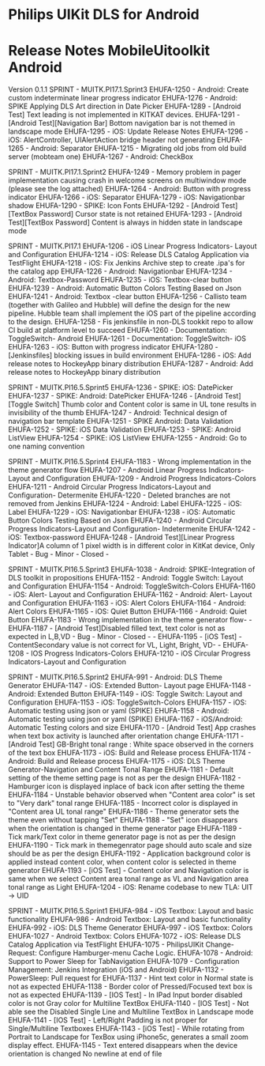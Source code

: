 Philips UIKit DLS for Android
================================================

# Release Notes MobileUitoolkit Android

Version 0.1.1
SPRINT - MUITK.PI17.1.Sprint3
EHUFA-1250 - Android: Create custom indeterminate linear progress indicator
EHUFA-1276 - Android: SPIKE Applying DLS Art direction in Date Picker
EHUFA-1289 - [Android Test] Text leading is not implemented in KITKAT devices.
EHUFA-1291 - [Android Test][Navigation Bar] Bottom navigation bar is not themed in landscape mode
EHUFA-1295 - iOS: Update Release Notes
EHUFA-1296 - iOS: AlertController, UIAlertAction bridge header not generating
EHUFA-1265 - Android: Separator
EHUFA-1215 - Migrating old jobs from old build server (mobteam one)
EHUFA-1267 - Android: CheckBox


SPRINT - MUITK.PI17.1.Sprint2
EHUFA-1249 - Memory problem in pager implementation causing crash in welcome screens on multiwindow mode (please see the log attached)
EHUFA-1264 - Android: Button with progress indicator
EHUFA-1266 - iOS: Separator
EHUFA-1279 - iOS: Navigationbar shadow
EHUFA-1290 - SPIKE: Icon Fonts
EHUFA-1292 - [Android Test][TextBox Password] Cursor state is not retained
EHUFA-1293 - [Android Test][TextBox Password] Content is always in hidden state in landscape mode


SPRINT - MUITK.PI17.1
EHUFA-1206 - iOS Linear Progress Indicators- Layout and Configuration
EHUFA-1214 - iOS: Release DLS Catalog Application via TestFlight
EHUFA-1218 - iOS: Fix Jenkins Archive step to create .ipa's for the catalog app
EHUFA-1226 - Android: Navigationbar
EHUFA-1234 - Android: Textbox-Password
EHUFA-1235 - iOS: Textbox-clear button
EHUFA-1239 - Android: Automatic Button Colors Testing Based on Json
EHUFA-1241 - Android: Textbox -clear button
EHUFA-1256 - Callisto team (together with Galileo and Hubble) will define the design for the new pipeline. Hubble team shall implement the iOS part of the pipeline according to the design.
EHUFA-1258 - Fis jenkinsfile in non-DLS tookkit repo to allow CI build at platform level to succeed
EHUFA-1260 - Documentation: ToggleSwitch- Android
EHUFA-1261 - Documentation: ToggleSwitch- iOS
EHUFA-1263 - iOS: Button with progress indicator
EHUFA-1280 - [Jenkinsfiles] blocking issues in build environment
EHUFA-1286 - iOS: Add release notes to HockeyApp binary distribution
EHUFA-1287 - Android: Add release notes to HockeyApp binary distribution


SPRINT - MUITK.PI16.5.Sprint5
EHUFA-1236 - SPIKE: iOS: DatePicker
EHUFA-1237 - SPIKE: Android: DatePicker
EHUFA-1246 - [Android Test][Toggle Switch] Thumb color and Content color is same in UL tone results in invisibility of the thumb
EHUFA-1247 - Android: Technical design of navigation bar template
EHUFA-1251 - SPIKE Android: Data Validation
EHUFA-1252 - SPIKE: iOS Data Validation
EHUFA-1253 - SPIKE: Android ListView
EHUFA-1254 - SPIKE: iOS ListView
EHUFA-1255 - Android: Go to one naming convention


SPRINT - MUITK.PI16.5.Sprint4
EHUFA-1183 - Wrong implementation in the theme generator flow
EHUFA-1207 - Android Linear Progress Indicators-Layout and Configuration
EHUFA-1209 - Android Progress Indicators-Colors
EHUFA-1211 - Android Circular Progress Indicators-Layout and Configuration- Determenite
EHUFA-1220 - Deleted branches are not removed from Jenkins
EHUFA-1224 - Android: Label
EHUFA-1225 - iOS: Label
EHUFA-1229 - iOS: Navigationbar
EHUFA-1238 - iOS: Automatic Button Colors Testing Based on Json
EHUFA-1240 - Android Circular Progress Indicators-Layout and Configuration- Indetermenite
EHUFA-1242 - iOS: Textbox-password
EHUFA-1248 - [Android Test][Linear Progress Indicator]A column of 1 pixel width is in different color in KitKat device, Only Tablet - Bug - Minor - Closed -

SPRINT - MUITK.PI16.5.Sprint3
EHUFA-1038 - Android: SPIKE-Integration of DLS toolkit in propositions
EHUFA-1152 - Android: Toggle Switch: Layout and Configuration
EHUFA-1154 - Android: ToggleSwitch-Colors
EHUFA-1160 - iOS: Alert- Layout and Configuration
EHUFA-1162 - Android: Alert- Layout and Configuration
EHUFA-1163 - iOS: Alert Colors
EHUFA-1164 - Android: Alert Colors
EHUFA-1165 - iOS: Quiet Button
EHUFA-1166 - Android: Quiet Button
EHUFA-1183 - Wrong implementation in the theme generator flow- -
EHUFA-1187 - [Android Test]Disabled filled text, text color is not as expected in L,B,VD - Bug - Minor - Closed - -
EHUFA-1195 - [iOS Test] - ContentSecondary value is not correct for VL, Light, Bright, VD- -
EHUFA-1208 - IOS Progress Indicators-Colors
EHUFA-1210 - iOS Circular Progress Indicators-Layout and Configuration

SPRINT - MUITK.PI16.5.Sprint2
EHUFA-991 - Android: DLS Theme Generator
EHUFA-1147 - iOS: Extended Button- Layout page
EHUFA-1148 - Android: Extended Button
EHUFA-1149 - iOS: Toggle Switch: Layout and Configuration
EHUFA-1153 - iOS: ToggleSwitch-Colors
EHUFA-1157 - iOS: Automatic testing using json or yaml (SPIKE)
EHUFA-1158 - Android: Automatic testing using json or yaml (SPIKE)
EHUFA-1167 - iOS/Android: Automatic Testing colors and size
EHUFA-1170 - [Android Test] App crashes when text box activity is launched after orientation change
EHUFA-1171 - [Android Test] GB-Bright tonal range : White space observed in the corners of the text box
EHUFA-1173 - iOS: Build and Release process
EHUFA-1174 - Android: Build and Release process
EHUFA-1175 - iOS: DLS Theme Generator-Navigation and Content Tonal Range
EHUFA-1181 - Default setting of the theme setting page is not as per the design
EHUFA-1182 - Hamburger icon is displayed inplace of back icon after setting the theme
EHUFA-1184 - Unstable behavior observed when "Content area color" is set to "Very dark" tonal range
EHUFA-1185 - Incorrect color is displayed in "Content area UL tonal range"
EHUFA-1186 - Theme generator sets the theme even without tapping "Set"
EHUFA-1188 - "Set" icon disappears when the orientation is changed in theme generator page
EHUFA-1189 - Tick mark/Text color in theme generator page is not as per the design
EHUFA-1190 - Tick mark in themegenrator page should auto scale and size should be as per the design
EHUFA-1192 - Application background color is applied instead content color, when content color is selected in theme generator
EHUFA-1193 - [iOS Test] - Content color and Navigation color is same when we select Content area tonal range as VL and Navigation area tonal range as Light
EHUFA-1204 - iOS: Rename codebase to new TLA: UIT -> UID

SPRINT - MUITK.PI16.5.Sprint1
EHUFA-984 - iOS Textbox: Layout and basic functionality
EHUFA-986 - Android Textbox: Layout and basic functionality
EHUFA-992 - iOS: DLS Theme Generator
EHUFA-997 - iOS Textbox: Colors
EHUFA-1027 - Android Textbox: Colors
EHUFA-1072 - iOS: Release DLS Catalog Application via TestFlight
EHUFA-1075 - PhilipsUIKit Change-Request: Configure Hamburger-menu Cache Logic.
EHUFA-1078 - Android: Support to Power Sleep for TabNavigation
EHUFA-1079 - Configuration Management: Jenkins Integration (iOS and Android)
EHUFA-1132 - PowerSleep: Pull request for
EHUFA-1137 - Hint text color in Normal state is not as expected
EHUFA-1138 - Border color of Pressed/Focused text box is not as expected
EHUFA-1139 - [IOS Test] - In IPad Input border disabled color is not Gray color for Multiline TextBox
EHUFA-1140 - [IOS Test] - Not able see the Disabled Single Line and Multiline TextBox in Landscape mode
EHUFA-1141 - [IOS Test] - Left/Right Padding is not proper for Single/Multiline Textboxes
EHUFA-1143 - [iOS Test] - While rotating from Portrait to Landscape for TexBox using iPhone5c, generates a small zoom display effect.
EHUFA-1145 - Text entered disappears when the device orientation is changed
 No newline at end of file
